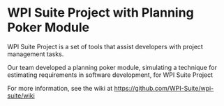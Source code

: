 WPI Suite Project with Planning Poker Module
============================================
WPI Suite Project is a set of tools that assist developers with project management tasks.

Our team developed a planning poker module, simulating a technique for estimating requirements in software development, for WPI Suite Project

For more information, see the wiki at https://github.com/WPI-Suite/wpi-suite/wiki
